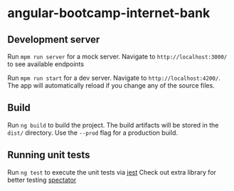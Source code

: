 # angular-bootcamp-internet-bank

## Development server

Run `mpm run server` for a mock server. Navigate to `http://localhost:3000/` to see available endpoints

Run `mpm run start` for a dev server. Navigate to `http://localhost:4200/`. The app will automatically reload if you change any of the source files.

## Build

Run `ng build` to build the project. The build artifacts will be stored in the `dist/` directory. Use the `--prod` flag for a production build.

## Running unit tests

Run `ng test` to execute the unit tests via [jest](https://jestjs.io/docs/en/getting-started.html)
Check out extra library for better testing [spectator](https://github.com/ngneat/spectator)



